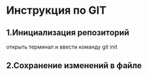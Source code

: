 # Инструкция по GIT

## 1.Инициализация репозиторий
открыть терминал и ввести команду git init

## 2.Сохранение изменений в файле
